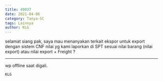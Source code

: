 ```yaml
---
title: 49037
date: 2021-04-06
category: Tanya-SC
tags: Lainnya
author: KLG
---
```


selamat siang pak, saya mau menanyakan terkait ekspor untuk export dengan sistem CNF nilai yg kami laporkan di SPT sesuai nilai barang (nilai export) atau nilai export + Freight ?

---

wp offline saat digali.

`KLG`
